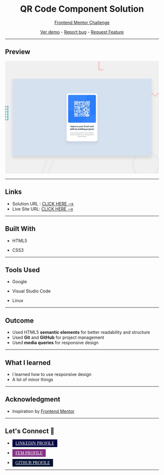 # <h1 align="center"> QR Code Component Solution</h1>

<p align="center">
  <a href="https://www.frontendmentor.io/challenges/qr-code-component-iux_sIO_H">Frontend Mentor Challenge
</a>
</p>

<p align="center">
  <a href="https://johanxxz.github.io/FrontendMentor/QR%20code%20component/index.html">Ver demo</a> -
  <a href="https://github.com/JohanXxz/JohanXxz.github.io/issues">Report bug</a> -
  <a href="https://github.com/JohanXxz/JohanXxz.github.io/issues">Request Feature</a>
</p>

---

## Preview

![IMAGEN](design/desktop-preview.jpg)

---
## Links
* Solution URL : [CLICK HERE -->](https://www.frontendmentor.io/solutions/qr-code-component-7TDRoarxyH)
* Live Site URL: [CLICK HERE -->](https://johanxxz.github.io/FrontendMentor/QR%20code%20component/index.html)

---

## Built With 

* HTML5

* CSS3

---
## Tools Used

* Google

* Visual Studio Code

* Linux

---

## Outcome

* Used HTML5 **semantic elements** for better readability and structure
* Used **Git** and **GitHub** for project management
* Used **media queries** for responsive design
---

## What I learned

* I learned how to use responsive design
* A lot of minor things

---

## Acknowledgment

* Inspiration by [Frontend Mentor](https://www.frontendmentor.io/challenges)

---

## Let's Connect 👋

* <a href="https://www.linkedin.com/in/ariizz-loopnuds-0336ba257/"  target="blank" style="background: #004 ; color: white;  padding: 5px 10px; font-family: cursive;">LINKEDIN PROFILE</a>

* <a href="https://www.frontendmentor.io/profile/JohanXxz"  target="blank" style="background: #838 ; color: white;  padding: 5px 10px; font-family: cursive;">FEM PROFILE</a>

* <a href="https://github.com/JohanXxz" target="blank" style="background: #013 ; color: white;  padding: 5px 10px; font-family: cursive;">GITHUB PROFILE </a>
---


